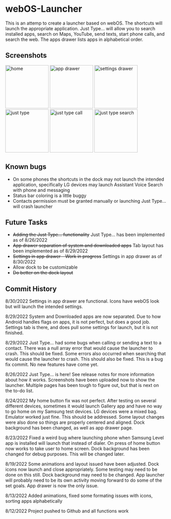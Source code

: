 # webOS-Launcher
This is an attemp to create a launcher based on webOS. The shortcuts will launch the appropriate application. Just Type... will allow you to search installed apps, search on Maps, YouTube, send texts, start phone calls, and search the web. The apps drawer lists apps in alphabetical order.

## Screenshots
<p>
  <img src="https://user-images.githubusercontent.com/43080643/186994007-cc42cc0d-2f58-47e2-b8a9-d81b24b3389b.png" width="135" title="home">
  <img src="https://user-images.githubusercontent.com/43080643/187508433-09bd046a-03dd-409e-a4d8-a8e533cfcf78.png" width="135" alt="app drawer">
  <img src="https://user-images.githubusercontent.com/43080643/187508481-f3a4e462-caf3-49a8-b206-75cf1fad68e4.png" width="135" alt="settings drawer">
  <img src="https://user-images.githubusercontent.com/43080643/186994031-20d0477c-ed0b-4675-9cc1-90621ce31818.png" width="135" alt="just type">
  <img src="https://user-images.githubusercontent.com/43080643/186994042-08eb5344-1d29-48a7-b707-025096266fe6.png" width="135" alt="just type call">
  <img src="https://user-images.githubusercontent.com/43080643/186994046-d0c228f9-ae6b-4776-a167-9b850693b92c.png" width="135" alt="just type search">
</p>



## Known bugs
* On some phones the shortcuts in the dock may not launch the intended application, specifically LG devices may launch Assistant Voice Search with phone and messaging
* Status bar coloring is a little buggy
* Contacts permission must be granted manually or launching Just Type... will crash launcher

## Future Tasks

* ~~Adding the Just Type... functionality~~ Just Type... has been implemented as of 8/26/2022
* ~~App drawer separation of system and downloaded apps~~ Tab layout has been implemented as of
  8/29/2022
* ~~Settings in app drawer - Work in progress~~ Settings in app drawer as of 8/30/2022
* Allow dock to be customizable
* ~~Do better on the dock layout~~

## Commit History

8/30/2022 Settings in app drawer are functional. Icons have webOS look but will launch the intended
settings.

8/29/2022 System and Downloaded apps are now separated. Due to how Android handles flags on apps, it
is not perfect, but does a good job. Settings tab is there, and does pull some settings for launch,
but it is not finished.

8/29/2022 Just Type... had some bugs when calling or sending a text to a contact. There was a null
array error that would cause the launcher to crash. This should be fixed. Some errors also occurred
when searching that would cause the launcher to crash. This should also be fixed. This is a bug fix
commit. No new features have come yet.

8/26/2022 Just Type... is here! See release notes for more information about how it works.
Screenshots have been uploaded now to show the launcher. Multiple pages has been tough to figure
out, but that is next on the to-do list.

8/24/2022 My home button fix was not perfect. After testing on several different devices, sometimes
it would launch Gallery app and have no way to go home on my Samsung test devices. LG devices were a
mixed bag. Emulator worked just fine. This should be addressed. Some layout changes were also done
so things are properly centered and aligned. Dock background has been changed, as well as app drawer
page.

8/23/2022 Fixed a weird bug where launching phone when Samsung Level app is installed will launch
that instead of dialer. On press of home button now works to take user to home screen. Dock
background has been changed for debug purposes. This will be changed later.

8/19/2022 Some animations and layout issued have been adjusted. Dock icons now launch and close
appropriately. Some testing may need to be done on this still. Dock background may need to be
changed. App launcher will probably need to be its own activity moving forward to do some of the set
goals. App drawer is now the only issue.

8/13/2022 Added animations, fixed some formating issues with icons, sorting apps alphabetically

8/12/2022 Project pushed to Github and all functions work
